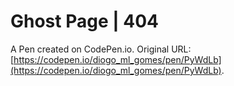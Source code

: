 # Ghost Page | 404 

A Pen created on CodePen.io. Original URL: [https://codepen.io/diogo_ml_gomes/pen/PyWdLb](https://codepen.io/diogo_ml_gomes/pen/PyWdLb).

